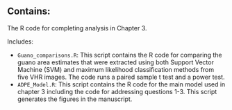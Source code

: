 ## Contains:
The R code for completing analysis in Chapter 3.

Includes:
- `Guano_comparisons.R`: This script contains the R code for comparing the guano area estimates that were extracted using both Support Vector Machine (SVM) and maximum likelihood classification methods from five VHR images. The code runs a paired sample t test and a power test.
- `ADPE_Model.R`: This script contains the R code for the main model used in chapter 3 including the code for addressing questions 1-3. This script generates the figures in the manuscript.
